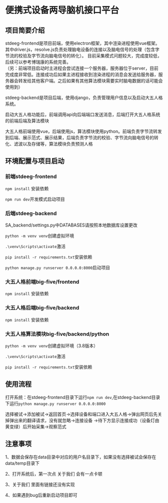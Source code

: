 # 便携式设备两导脑机接口平台

## 项目简要介绍

stdeeg-frontend是项目前端，使用electron框架，其中渲染进程使用vue框架。其中driver.js，resolve.js负责处理脑电设备的连接以及脑电信号的处理（包含字节流的校验及字节流向脑电信号的转化）。
目前采集模式问题较大，完成度较低，后续可以参考博瑞康的系统完善。  
（另：前端项目启动时主进程会尝试连接一个服务器，服务器位于server，目前完成度非常低。连接成功后如果主进程接收到渲染进程的消息会发送给服务器，服务器会转发给其他客户端。之后如果有其他算法模块需要实时脑电数据的话可能会使用到）

stdeeg-backend是项目后端，使用django，负责管理用户信息以及启动大五人格系统。

启动大五人格功能后，前端调用api向后端端口发送消息，后端打开大五人格系统的前端后端及算法模块

大五人格前端使用vue，后端使用js，算法模块使用python。前端负责字节流转发到后端、展示范式、展示结果，后端负责字节流的校验、字节流向脑电信号的转化、滤波以及存储等，算法模块负责预测人格

## 环境配置与项目启动

### 前端stdeeg-frontend

``npm install`` 安装依赖

``npm run dev``开发模式启动项目

### 后端stdeeg-backend
SA_backend/settings.py中DATABASES请按照本地数据库设置更改


``python -m venv venv``创建虚拟环境

``.\venv\Scripts\activate``激活

``pip install -r requirements.txt``安装依赖

``python manage.py runserver 0.0.0.0:8000``启动项目

### 大五人格前端big-five/frontend
``npm install`` 安装依赖

### 大五人格后端big-five/backend
``npm install`` 安装依赖

### 大五人格算法模块big-five/backend/python

``python -m venv venv``创建虚拟环境（3.8版本）

``.\venv\Scripts\activate``激活

``pip install -r requirements.txt``安装依赖

## 使用流程

打开系统：在stdeeg-frontend目录下运行``npm run dev``,在stdeeg-backend目录下运行``python manage.py runserver 0.0.0.0:8000``

选择被试->添加被试->返回首页->选择设备和端口进入大五人格->弹出网页后先关掉弹出来的翻译请求，没有就忽略->连接设备
->待下方显示连接成功（设备灯由黄变绿）后开始采集->观察范式

## 注意事项

1、数据会保存在data目录中对应的用户名目录下，如果没有选择被试会保存在data/temp目录下

2、打开系统后，第一次点 关于我们 会有一点卡顿

3、关于我们 里面有链接还没有实现

4、如果遇到bug后重新启动项目即可